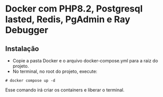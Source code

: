 # Docker com PHP8.2, Postgresql lasted, Redis, PgAdmin e Ray Debugger

## Instalação

- Copie a pasta Docker e o arquivo docker-compose.yml para a raiz do projeto.  
- No terminal, no root do projeto, execute:

```# docker compose up -d```

Esse comando irá criar os containers e liberar o terminal.
